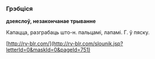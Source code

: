 ### Грэбціся
**дзеяслоў, незакончанае трыванне**

Капацца, разграбаць што-н. пальцамі, лапамі. Г. ў пяску.

<a rel="author">[http://rv-blr.com/](http://rv-blr.com/slounik.jsp?letterId=0&maskId=0&pageId=751)</a>
